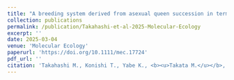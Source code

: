 ```yaml
---
title: "A breeding system derived from asexual queen succession in termite colonies from cold climate regions"
collection: publications
permalink: /publication/Takahashi-et-al-2025-Molecular-Ecology
excerpt: ''
date: 2025-03-04
venue: 'Molecular Ecology'
paperurl: 'https://doi.org/10.1111/mec.17724'
pdf_url: ''
citation: 'Takahashi M., Konishi T., Yabe K., <b><u>Takata M.</u></b>, Matsuura K. (2025) <b><i>Molecular Ecology</i></b>  34: e17724.'
---
```

